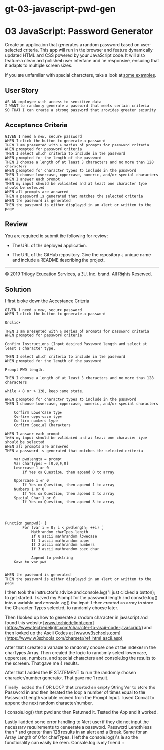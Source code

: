 # gt-03-javascript-pwd-gen

# 03 JavaScript: Password Generator

Create an application that generates a random password based on user-selected criteria. This app will run in the browser and feature dynamically updated HTML and CSS powered by your JavaScript code. It will also feature a clean and polished user interface and be responsive, ensuring that it adapts to multiple screen sizes.

If you are unfamiliar with special characters, take a look at [some examples](https://www.owasp.org/index.php/Password_special_characters).

## User Story

```
AS AN employee with access to sensitive data
I WANT to randomly generate a password that meets certain criteria
SO THAT I can create a strong password that provides greater security
```

## Acceptance Criteria

```
GIVEN I need a new, secure password
WHEN I click the button to generate a password
THEN I am presented with a series of prompts for password criteria
WHEN prompted for password criteria
THEN I select which criteria to include in the password
WHEN prompted for the length of the password
THEN I choose a length of at least 8 characters and no more than 128 characters
WHEN prompted for character types to include in the password
THEN I choose lowercase, uppercase, numeric, and/or special characters
WHEN I answer each prompt
THEN my input should be validated and at least one character type should be selected
WHEN all prompts are answered
THEN a password is generated that matches the selected criteria
WHEN the password is generated
THEN the password is either displayed in an alert or written to the page
```

## Review

You are required to submit the following for review:

* The URL of the deployed application.

* The URL of the GitHub repository. Give the repository a unique name and include a README describing the project.

- - -
© 2019 Trilogy Education Services, a 2U, Inc. brand. All Rights Reserved.

## Solution
I first broke down the Acceptance Criteria 

```
GIVEN I need a new, secure password
WHEN I click the button to generate a password

Onclick

THEN I am presented with a series of prompts for password criteria
WHEN prompted for password criteria

Confirm Instructions (Input desired Password length and select at least 1 character type.

THEN I select which criteria to include in the password
WHEN prompted for the length of the password

Prompt PWD length.

THEN I choose a length of at least 8 characters and no more than 128 characters

while < 8 or > 128, keep same state.

WHEN prompted for character types to include in the password
THEN I choose lowercase, uppercase, numeric, and/or special characters

	Confirm Lowercase type
	Confirm uppercase type
	Confirm numbers type
	Confirm Special Characters

WHEN I answer each prompt
THEN my input should be validated and at least one character type should be selected
WHEN all prompts are answered
THEN a password is generated that matches the selected criteria

	Var pwdlength = prompt
	Var charTypes = [0,0,0,0]
	Lowercase 1 or 0
		If Yes on Question, then append 0 to array

	Uppercase 1 or 0
		If Yes on Question, then append 1 to array
	Numbers 1 or 0
		If Yes on Question, then append 2 to array
	Special Char 1 or 0
		If Yes on Question, then append 3 to array

	


Function genpwd() {
		For (var i = 0; i < pwdlength; ++i) {
			Mathrandom charTpes.length
			If 0 ascii mathrandom lowecase
			If 1 ascii mathrandom upper
			If 2 ascii mathrandom numbers
			If 3 ascii mathrandom spec char
			
			Append to pwdstring
	Save to var pwd

			
WHEN the password is generated
THEN the password is either displayed in an alert or written to the page
```

I then took the instructor's advice and console.log("I just clicked a button); to get started.  I saved my Prompt for the password length and console.log() into a variable and console.log() the input.  I then created an array to store the Character Types selected, to randomly choose later.  

Then I looked up how to generate a random character in javascript and found this website [www.techiedelight.com](https://www.techiedelight.com/character-to-ascii-code-javascript/) and then looked up the Ascii Codes at [www.w3schools.com](https://www.w3schools.com/charsets/ref_html_ascii.asp).

After that I created a variable to randomly choose one of the indexes in the charTypes Array.  Then created the logic to randomly select lowercase, uppercase, numbers, and special characters and console.log the results to the screeen.  That gave me 4 results.

After that I added the IF STATEMENT to run the randomly chosen character/number generator.  That gave me 1 result.

Finally I added the FOR LOOP that created an empty String Var to store the Password in and then iterated the loop a number of times equal to the Password Length variable recived from the Prompt Input.  I used Concat to append the next random character/number.

I console.log() that pwd and then Returned it.  Tested the App and it worked.

Lastly I added some error handling to Alert user if they did not input the necessary requirements to geneerate a password.  Password Length less than * and greater than 128 results in an alert and a Break.  Same for an Array Length of 0 for charTypes.  I left the console.log()'s in so the functionality can easily be seen.  Console.log is my friend :)